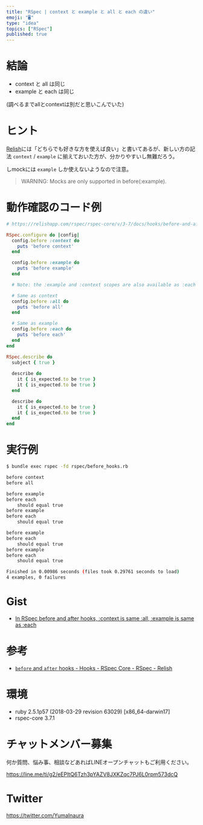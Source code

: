 ```yaml
---
title: "RSpec | context と example と all と each の違い"
emoji: "🖥"
type: "idea"
topics: ["RSpec"]
published: true
---
```


# 結論

- context と all は同じ
- example と each は同じ

(調べるまでallとcontextは別だと思いこんでいた)

# ヒント

[Relish](https://relishapp.com/rspec/rspec-core/v/3-7/docs/hooks/before-and-after-hooks)には「どちらでも好きな方を使えば良い」と書いてあるが、新しい方の記法 `context` / `example` に揃えておいた方が、分かりやすいし無難だろう。

しmockには `example` しか使えないようなので注意。

>WARNING: Mocks are only supported in before(:example).

# 動作確認のコード例

```rb
# https://relishapp.com/rspec/rspec-core/v/3-7/docs/hooks/before-and-after-hooks

RSpec.configure do |config|
  config.before :context do
    puts 'before context'
  end

  config.before :example do
    puts 'before example'
  end

  # Note: the :example and :context scopes are also available as :each and :all, respectively. Use whichever you prefer.

  # Same as context
  config.before :all do
    puts 'before all'
  end

  # Same as example
  config.before :each do
    puts 'before each'
  end
end

RSpec.describe do
  subject { true } 
 
  describe do
    it { is_expected.to be true }
    it { is_expected.to be true }
  end

  describe do
    it { is_expected.to be true }
    it { is_expected.to be true }
  end
end
```

# 実行例

```bash
$ bundle exec rspec -fd rspec/before_hooks.rb

before context
before all

before example
before each
    should equal true
before example
before each
    should equal true

before example
before each
    should equal true
before example
before each
    should equal true

Finished in 0.00986 seconds (files took 0.29761 seconds to load)
4 examples, 0 failures
```


# Gist

- [In RSpec before and after hooks, :context is same :all, :example is same as :each](https://gist.github.com/YumaInaura/87bcb2aa79ee0eb9ba2a2cf048025ab8)

# 参考

- [`before` and `after` hooks - Hooks - RSpec Core - RSpec - Relish](https://relishapp.com/rspec/rspec-core/v/3-7/docs/hooks/before-and-after-hooks)

# 環境

- ruby 2.5.1p57 (2018-03-29 revision 63029) [x86_64-darwin17]
- rspec-core 3.7.1








<!-- Update From Qiita API -->

# チャットメンバー募集


何か質問、悩み事、相談などあればLINEオープンチャットもご利用ください。

https://line.me/ti/g2/eEPltQ6Tzh3pYAZV8JXKZqc7PJ6L0rpm573dcQ





# Twitter


https://twitter.com/YumaInaura


<!-- Update From Qiita API -->


